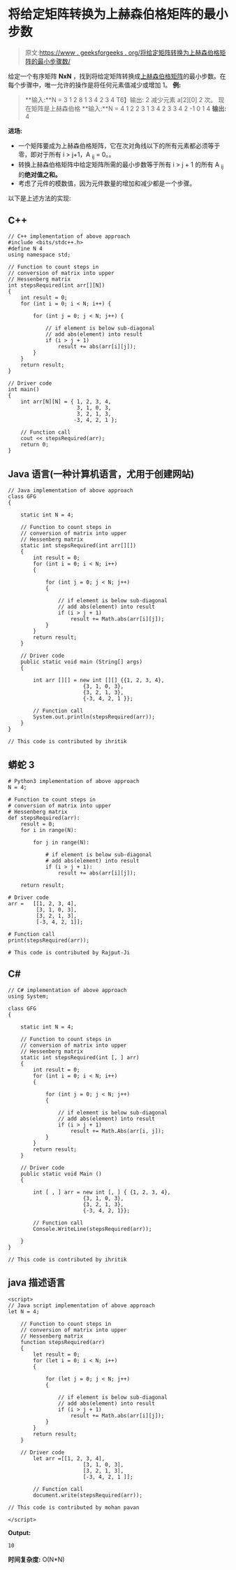 # 将给定矩阵转换为上赫森伯格矩阵的最小步数

> 原文:[https://www . geeksforgeeks . org/将给定矩阵转换为上赫森伯格矩阵的最小步骤数/](https://www.geeksforgeeks.org/minimum-number-of-steps-to-convert-a-given-matrix-into-upper-hessenberg-matrix/)

给定一个有序矩阵 **NxN** ，找到将给定矩阵转换成[上赫森伯格矩阵](https://www.geeksforgeeks.org/print-upper-hessenberg-matrix-of-order-n/)的最小步数。在每个步骤中，唯一允许的操作是将任何元素值减少或增加 1。
**例:**

> **输入:**N = 3
> 1 2 8
> 1 3 4
> 2 3 4
> T6】输出: 2
> 减少元素 a[2][0] 2 次。
> 现在矩阵是上赫森伯格
> **输入:**N = 4
> 1 2 2 3
> 1 3 4 2
> 3 3 4 2
> -1 0 1 4
> **输出:** 4

**进场:**

*   一个矩阵要成为上赫森伯格矩阵，它在次对角线以下的所有元素都必须等于零，即对于所有 i > j+1，A <sub>ij</sub> = 0。。
*   转换上赫森伯格矩阵中给定矩阵所需的最小步数等于所有 i > j + 1 的所有 A <sub>ij</sub> 的**绝对值之和。**
*   考虑了元件的模数值，因为元件数量的增加和减少都是一个步骤。

以下是上述方法的实现:

## C++

```
// C++ implementation of above approach
#include <bits/stdc++.h>
#define N 4
using namespace std;

// Function to count steps in
// conversion of matrix into upper
// Hessenberg matrix
int stepsRequired(int arr[][N])
{
    int result = 0;
    for (int i = 0; i < N; i++) {

        for (int j = 0; j < N; j++) {

            // if element is below sub-diagonal
            // add abs(element) into result
            if (i > j + 1)
                result += abs(arr[i][j]);
        }
    }
    return result;
}

// Driver code
int main()
{
    int arr[N][N] = { 1, 2, 3, 4,
                      3, 1, 0, 3,
                      3, 2, 1, 3,
                     -3, 4, 2, 1 };

    // Function call
    cout << stepsRequired(arr);
    return 0;
}
```

## Java 语言(一种计算机语言，尤用于创建网站)

```
// Java implementation of above approach
class GFG
{

    static int N = 4;

    // Function to count steps in
    // conversion of matrix into upper
    // Hessenberg matrix
    static int stepsRequired(int arr[][])
    {
        int result = 0;
        for (int i = 0; i < N; i++)
        {

            for (int j = 0; j < N; j++)
            {

                // if element is below sub-diagonal
                // add abs(element) into result
                if (i > j + 1)
                    result += Math.abs(arr[i][j]);
            }
        }
        return result;
    }

    // Driver code
    public static void main (String[] args)
    {

        int arr [][] = new int [][] {{1, 2, 3, 4},
                        {3, 1, 0, 3},
                        {3, 2, 1, 3},
                        {-3, 4, 2, 1 }};

        // Function call
        System.out.println(stepsRequired(arr));
    }
}

// This code is contributed by ihritik
```

## 蟒蛇 3

```
# Python3 implementation of above approach
N = 4;

# Function to count steps in
# conversion of matrix into upper
# Hessenberg matrix
def stepsRequired(arr):
    result = 0;
    for i in range(N):

        for j in range(N):

            # if element is below sub-diagonal
            # add abs(element) into result
            if (i > j + 1):
                result += abs(arr[i][j]);

    return result;

# Driver code
arr =   [[1, 2, 3, 4],
         [3, 1, 0, 3],
         [3, 2, 1, 3],
         [-3, 4, 2, 1]];

# Function call
print(stepsRequired(arr));

# This code is contributed by Rajput-Ji
```

## C#

```
// C# implementation of above approach
using System;

class GFG
{

    static int N = 4;

    // Function to count steps in
    // conversion of matrix into upper
    // Hessenberg matrix
    static int stepsRequired(int [, ] arr)
    {
        int result = 0;
        for (int i = 0; i < N; i++)
        {

            for (int j = 0; j < N; j++)
            {

                // if element is below sub-diagonal
                // add abs(element) into result
                if (i > j + 1)
                    result += Math.Abs(arr[i, j]);
            }
        }
        return result;
    }

    // Driver code
    public static void Main ()
    {

        int [ , ] arr = new int [, ] { {1, 2, 3, 4},
                        {3, 1, 0, 3},
                        {3, 2, 1, 3},
                        {-3, 4, 2, 1}};

        // Function call
        Console.WriteLine(stepsRequired(arr));

    }
}

// This code is contributed by ihritik
```

## java 描述语言

```
<script>
// Java script implementation of above approach
let N = 4;

    // Function to count steps in
    // conversion of matrix into upper
    // Hessenberg matrix
    function stepsRequired(arr)
    {
        let result = 0;
        for (let i = 0; i < N; i++)
        {

            for (let j = 0; j < N; j++)
            {

                // if element is below sub-diagonal
                // add abs(element) into result
                if (i > j + 1)
                    result += Math.abs(arr[i][j]);
            }
        }
        return result;
    }

    // Driver code   
        let arr =[[1, 2, 3, 4],
                        [3, 1, 0, 3],
                        [3, 2, 1, 3],
                        [-3, 4, 2, 1 ]];

        // Function call
        document.write(stepsRequired(arr));

// This code is contributed by mohan pavan

</script>
```

**Output:** 

```
10
```

**时间复杂度:** O(N*N)